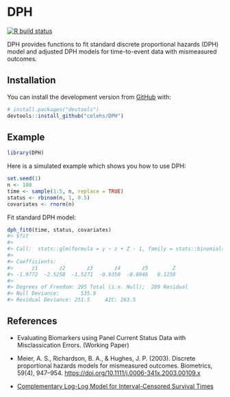 
<!-- README.md is generated from README.Rmd. Please edit that file -->

# DPH

<!-- badges: start -->

[![R build
status](https://github.com/celehs/DPH/workflows/R-CMD-check/badge.svg)](https://github.com/celehs/DPH/actions)
<!-- badges: end -->

DPH provides functions to fit standard discrete proportional hazards
(DPH) model and adjusted DPH models for time-to-event data with
mismeasured outcomes.

## Installation

You can install the development version from
[GitHub](https://github.com/celehs/DPH) with:

``` r
# install.packages("devtools")
devtools::install_github("celehs/DPH")
```

## Example

``` r
library(DPH)
```

Here is a simulated example which shows you how to use DPH:

``` r
set.seed(1)
n <- 100
time <- sample(1:5, n, replace = TRUE)
status <- rbinom(n, 1, 0.5)
covariates <- rnorm(n)
```

Fit standard DPH model:

``` r
dph_fit0(time, status, covariates)
#> $fit
#> 
#> Call:  stats::glm(formula = y ~ z + Z - 1, family = stats::binomial("cloglog"))
#> 
#> Coefficients:
#>      z1       z2       z3       z4       z5        Z  
#> -1.9772  -2.5258  -1.5271  -0.9350  -0.8946   0.1250  
#> 
#> Degrees of Freedom: 295 Total (i.e. Null);  289 Residual
#> Null Deviance:       535.9 
#> Residual Deviance: 251.5     AIC: 263.5
```

## References

  - Evaluating Biomarkers using Panel Current Status Data with
    Misclassication Errors. (Working Paper)

  - Meier, A. S., Richardson, B. A., & Hughes, J. P. (2003). Discrete
    proportional hazards models for mismeasured outcomes. Biometrics,
    59(4), 947–954. <https://doi.org/10.1111/j.0006-341x.2003.00109.x>

  - [Complementary Log-Log Model for Interval-Censored Survival
    Times](https://documentation.sas.com/?cdcId=statcdc&cdcVersion=14.2&docsetId=statug&docsetTarget=statug_logistic_examples19.htm&locale=en#statug.logistic.logx12codea)
